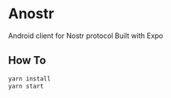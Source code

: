 # Anostr

Android client for Nostr protocol
Built with Expo

## How To

```bash
yarn install
yarn start
```
